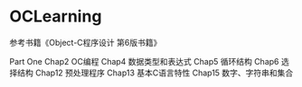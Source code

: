 # OCLearning

参考书籍《Object-C程序设计 第6版书籍》

Part One
  Chap2 OC编程
  Chap4 数据类型和表达式
  Chap5 循环结构
  Chap6 选择结构
  Chap12 预处理程序
  Chap13 基本C语言特性
  Chap15 数字、字符串和集合
